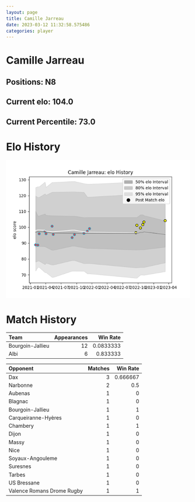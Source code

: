 ```yaml
---  
layout: page  
title: Camille Jarreau  
date: 2023-03-12 11:32:58.575486  
categories: player  
---
```

# Camille Jarreau

## Positions: N8

## Current elo: 104.0

## Current Percentile: 73.0

# Elo History


![elo history](history_CamilleJarreau.png)
# Match History


| Team             |   Appearances |   Win Rate |
|:-----------------|--------------:|-----------:|
| Bourgoin-Jallieu |            12 |  0.0833333 |
| Albi             |             6 |  0.833333  |

| Opponent                   |   Matches |   Win Rate |
|:---------------------------|----------:|-----------:|
| Dax                        |         3 |   0.666667 |
| Narbonne                   |         2 |   0.5      |
| Aubenas                    |         1 |   0        |
| Blagnac                    |         1 |   0        |
| Bourgoin-Jallieu           |         1 |   1        |
| Carqueiranne-Hyères        |         1 |   0        |
| Chambery                   |         1 |   1        |
| Dijon                      |         1 |   0        |
| Massy                      |         1 |   0        |
| Nice                       |         1 |   0        |
| Soyaux-Angouleme           |         1 |   0        |
| Suresnes                   |         1 |   0        |
| Tarbes                     |         1 |   0        |
| US Bressane                |         1 |   0        |
| Valence Romans Drome Rugby |         1 |   1        |